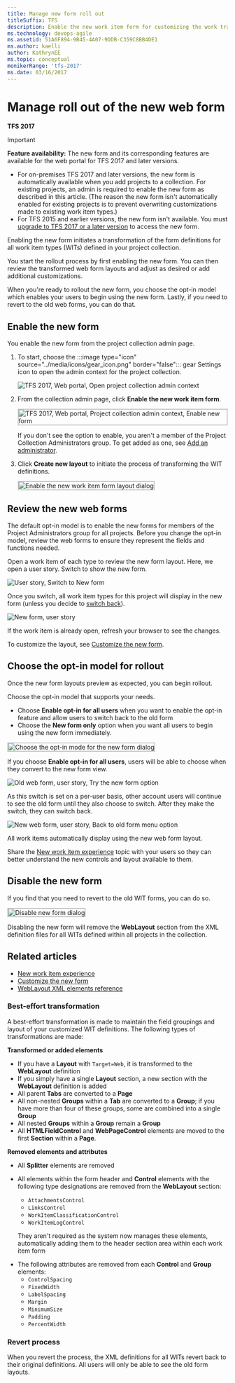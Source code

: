 ```yaml
---
title: Manage new form roll out
titleSuffix: TFS    
description: Enable the new work item form for customizing the work tracking experience in Azure DevOps Services & Team Foundation Server  
ms.technology: devops-agile
ms.assetid: 51A6F894-9B45-4A07-9DDB-C359C8BB4DE1
ms.author: kaelli
author: KathrynEE
ms.topic: conceptual
monikerRange: 'tfs-2017'
ms.date: 03/16/2017
---
```


# Manage roll out of the new web form

**TFS 2017**

> [!IMPORTANT]  
> **Feature availability:** The new form and its corresponding features are available for the web portal for TFS 2017 and later versions.
> - For on-premises TFS 2017 and later versions, the new form is automatically available when you add projects to a collection. For existing projects, an admin is required to enable the new form as described in this article. (The reason the new form isn't automatically enabled for existing projects is to prevent overwriting customizations made to existing work item types.) 
> - For TFS 2015 and earlier versions, the new form isn't available. You must [upgrade to TFS 2017 or a later version](https://visualstudio.microsoft.com/downloads) to access the new form.

Enabling the new form initiates a transformation of the form definitions for all work item types (WITs) defined in your project collection. 

You start the rollout process by first enabling the new form. You can then review the transformed web form layouts and adjust as desired or add additional customizations. 

When you're ready to rollout the new form, you choose the opt-in model which enables your users to begin using the new form. Lastly, if you need to revert to the old web forms, you can do that.  


<a id="enable"></a>
## Enable the new form  

You enable the new form from the project collection admin page.     

1. To start, choose the :::image type="icon" source="../media/icons/gear_icon.png" border="false"::: gear Settings icon to open the admin context for the project collection.  

	<img src="media/manage-new-form-open-tcp-admin-context.png" alt="TFS 2017, Web portal, Open project collection admin context" /> 

2. From the collection admin page, click **Enable the new work item form**. 

	<img src="media/manage-new-form-enable-new-form.png" alt="TFS 2017, Web portal, Project collection admin context, Enable new form" style="border: 2px solid #C3C3C3;" />

	If you don't see the option to enable, you aren't a member of the Project Collection Administrators group. To get added as one, see [Add an administrator](../organizations/security/set-project-collection-level-permissions.md).  

4. Click **Create new layout** to initiate the process of transforming the WIT definitions.  

	<img src="media/manage-new-form-enable-new-form-dialog.png" alt="Enable the new work item form layout dialog" style="border: 2px solid #C3C3C3;" />

<!---
You enable the new form from the project collection admin page.    

1. To start, open the admin context for the project.  

	![Open admin context](../organizations/settings/work/media/team-services-open-admin-context.png)  

2. From the collection admin page, click **Enable the new work item form**. 

	![Process tab](media/m-new-form-admin-enable.png)

	If you don't see the option to enable, you aren't a member of the Project Collection Administrators group. To get added as one, see [Add an administrator](../organizations/security/set-project-collection-level-permissions.md).  

4. Click Create new layout to initiate the process of transforming the WIT definitions.  

	![Process tab](media/m_new-form-enable.png)  
-->

<a id="review"></a>
## Review the new web forms  

The default opt-in model is to enable the new forms for members of the Project Administrators group for all projects. Before you change the opt-in model, review the web forms to ensure they represent the fields and functions needed. 

Open a work item of each type to review the new form layout. Here, we open a user story. Switch to show the new form. 

![User story, Switch to New form](media/m-new-form-try-switch.png)
 
Once you switch, all work item types for this project will display in the new form (unless you decide to [switch back](process/new-work-item-experience.md#switch-back)).  

![New form, user story](media/new-form-user-story.png)  

If the work item is already open, refresh your browser to see the changes. 

To customize the layout, see [Customize the new form](customize-wit-form.md). 

<a id="opt-in"></a>
## Choose the opt-in model for rollout  
Once the new form layouts preview as expected, you can begin rollout. 

Choose the opt-in model that supports your needs. 
- Choose **Enable opt-in for all users** when you want to enable the opt-in feature and allow users to switch back to the old form
- Choose the **New form only** option when you want all users to begin using the new form immediately.  

<img src="media/manage-new-form-choose-opt-in-dialog.png" alt="Choose the opt-in mode for the new form dialog" style="border: 2px solid #C3C3C3;" />

If you choose **Enable opt-in for all users**, users will be able to choose when they convert to the new form view. 

![Old web form, user story, Try the new form option](media/m-new-form-try-switch.png)  

As this switch is set on a per-user basis, other account users will continue to see the old form until they also choose to switch. After they make the switch, they can switch back.  

![New web form, user story, Back to old form menu option](media/m-new-form-user-story-switch-to-old-form.png)  

All work items automatically display using the new web form layout.  

Share the [New work item experience](process/new-work-item-experience.md) topic with your users so they can better understand the new controls and layout available to them.  

<a id="disable"></a>
## Disable the new form  

If you find that you need to revert to the old WIT forms, you can do so.  

<img src="media/manage-new-form-disable-dialog.png" alt="Disable new form dialog" style="border: 2px solid #C3C3C3;" />

Disabling the new form will remove the **WebLayout** section from the XML definition files for all WITs defined within all projects in the collection.  


## Related articles

- [New work item experience](process/new-work-item-experience.md) 
- [Customize the new form](customize-wit-form.md)  
- [WebLayout XML elements reference](xml/weblayout-xml-elements.md)  

### Best-effort transformation 

A best-effort transformation is made to maintain the field groupings and layout of your customized WIT definitions. The following types of transformations are made:  

**Transformed or added elements**  

<ul>
<li>If you have a <strong>Layout</strong> with <code>Target=Web</code>, it is transformed to the <strong>WebLayout</strong> definition</li>
<li>If you simply have a single <strong>Layout</strong> section, a new section with the <strong>WebLayout</strong> definition is added</li>
<li>All parent <strong>Tabs</strong> are converted to a <strong>Page</strong></li>
<li>All non-nested <strong>Groups</strong> within a <strong>Tab</strong> are converted to a <strong>Group</strong>; if you have more than four of these groups, some are combined into a single <strong>Group</strong> </li>
<li>All nested <strong>Groups</strong> within a <strong>Group</strong> remain a <strong>Group</strong> </li>
<li>All <strong>HTMLFieldControl</strong> and <strong>WebPageControl</strong> elements are moved to the first <strong>Section</strong> within a <strong>Page</strong>. </li>
</ul>

**Removed elements and attributes**  

<ul>
<li>All <strong>Splitter</strong> elements are removed </li>
<li><p>All elements within the form header and <strong>Control</strong> elements with the following type designations are removed from the <strong>WebLayout</strong> section:</p>
<ul>
<li><code>AttachmentsControl</code></li>
<li><code>LinksControl</code> </li>
<li><code>WorkItemClassificationControl</code></li>
<li><code>WorkItemLogControl</code></li>
</ul>
<p>They aren&#39;t required as the system now manages these elements, automatically adding them to the header section area within each work item form</p>
</li>
<li>The following attributes are removed from each <strong>Control</strong> and <strong>Group</strong> elements:
<ul>
<li><code>ControlSpacing</code></li>
<li><code>FixedWidth</code> </li>
<li><code>LabelSpacing</code></li>
<li><code>Margin</code> </li>
<li><code>MinimumSize</code></li>
<li><code>Padding</code></li>
<li><code>PercentWidth</code> </li>
</ul>
</li>
</ul>


### Revert process  

When you revert the process, the XML definitions for all WITs revert back to their original definitions. All users will only be able to see the old form layouts. 

<!---
###Visual Studio work item forms   

Certain new controls are added to the Layout section, such as the Development and Discussion section controls. However, these do not display unless XXX. 
-->